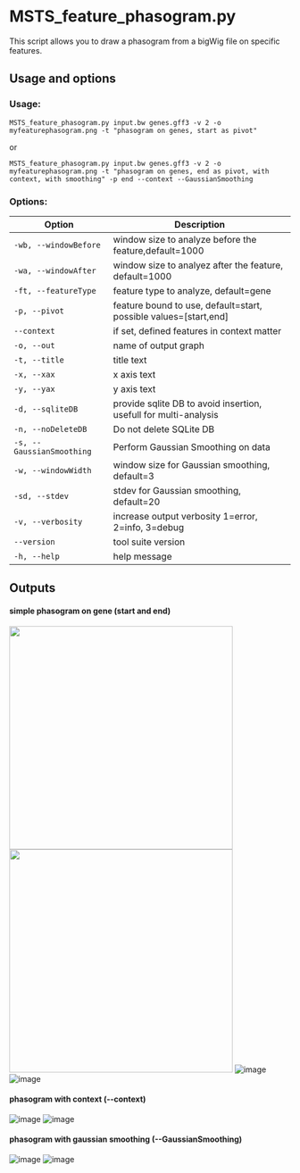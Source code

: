 # MSTS_feature_phasogram.py

This script allows you to draw a phasogram from a bigWig file on specific features.

## Usage and options

### Usage:

`MSTS_feature_phasogram.py input.bw genes.gff3 -v 2 -o myfeaturephasogram.png -t "phasogram on genes, start as pivot"`

or 

`MSTS_feature_phasogram.py input.bw genes.gff3 -v 2 -o myfeaturephasogram.png -t "phasogram on genes, end as pivot, with context, with smoothing" -p end --context --GaussianSmoothing`

### Options:

| Option | Description |
| ------ | ----------- |
| `-wb, --windowBefore` | window size to analyze before the feature,default=1000 |
| `-wa, --windowAfter` | window size to analyez after the feature, default=1000 |
| `-ft, --featureType` | feature type to analyze, default=gene |
| `-p, --pivot` | feature bound to use, default=start, possible values=[start,end] |
| `--context` | if set, defined features in context matter |
| `-o, --out` | name of output graph |
| `-t, --title` | title text |
| `-x, --xax` | x axis text |
| `-y, --yax` | y axis text |
| `-d, --sqliteDB` | provide sqlite DB to avoid insertion, usefull for multi-analysis |
| `-n, --noDeleteDB` | Do not delete SQLite DB |
| `-s, --GaussianSmoothing` | Perform Gaussian Smoothing on data |
| `-w, --windowWidth` | window size for Gaussian smoothing, default=3 |
| `-sd, --stdev` | stdev for Gaussian smoothing, default=20 |
| `-v, --verbosity` | increase output verbosity 1=error, 2=info, 3=debug |
| `--version` | tool suite version |
| `-h, --help` | help message |


## Outputs

#### simple phasogram on gene (start and end)

<img src="images/myfeaturestartphasogram.png" width="400"> <img src="images/myfeatureendphasogram.png" width="400">
![image](images/myfeaturestartphasogram.png?v=4&s=36) ![image](images/myfeatureendphasogram.png?v=4&s=36)

#### phasogram with context (--context)
![image](images/myfeaturestartphasogram2.png) ![image](images/myfeatureendphasogram2.png)

#### phasogram with gaussian smoothing (--GaussianSmoothing)
![image](images/myfeaturestartphasogram3.png) ![image](images/myfeatureendphasogram3.png)

